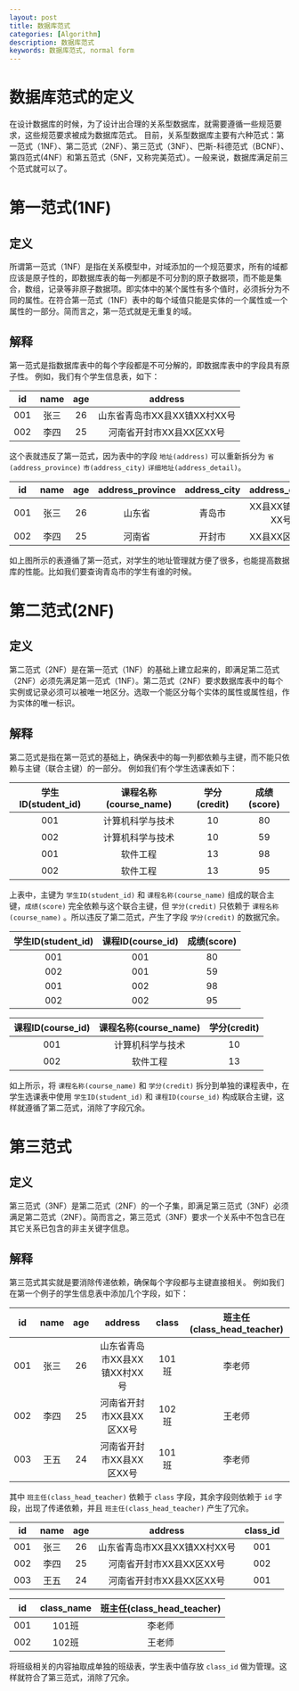 ```yaml
---
layout: post
title: 数据库范式
categories: [Algorithm]
description: 数据库范式
keywords: 数据库范式, normal form
---
```


# 数据库范式的定义
在设计数据库的时候，为了设计出合理的关系型数据库，就需要遵循一些规范要求，这些规范要求被成为数据库范式。
目前，关系型数据库主要有六种范式：第一范式（1NF）、第二范式（2NF）、第三范式（3NF）、巴斯-科德范式（BCNF）、第四范式(4NF）和第五范式（5NF，又称完美范式）。一般来说，数据库满足前三个范式就可以了。

# 第一范式(1NF)

## 定义
所谓第一范式（1NF）是指在关系模型中，对域添加的一个规范要求，所有的域都应该是原子性的，即数据库表的每一列都是不可分割的原子数据项，而不能是集合，数组，记录等非原子数据项。即实体中的某个属性有多个值时，必须拆分为不同的属性。在符合第一范式（1NF）表中的每个域值只能是实体的一个属性或一个属性的一部分。简而言之，第一范式就是无重复的域。

## 解释
第一范式是指数据库表中的每个字段都是不可分解的，即数据库表中的字段具有原子性。
例如，我们有个学生信息表，如下：

| id | name | age | address |
| :---: | :---: | :---: | :---: | 
| 001 | 张三 | 26 | 山东省青岛市XX县XX镇XX村XX号 | 
| 002 | 李四 | 25 | 河南省开封市XX县XX区XX号 |
 
这个表就违反了第一范式，因为表中的字段 `地址(address)` 可以重新拆分为 `省(address_province)` `市(address_city)` `详细地址(address_detail)`。

| id | name | age | address_province | address_city | address_detail |
| :---: | :---: | :---: | :---: | :---: | :---: | 
| 001 | 张三 | 26 | 山东省 | 青岛市 | XX县XX镇XX村XX号 | 
| 002 | 李四 | 25 | 河南省 | 开封市 | XX县XX区XX号 |
 
如上图所示的表遵循了第一范式，对学生的地址管理就方便了很多，也能提高数据库的性能。比如我们要查询青岛市的学生有谁的时候。

# 第二范式(2NF)

## 定义
第二范式（2NF）是在第一范式（1NF）的基础上建立起来的，即满足第二范式（2NF）必须先满足第一范式（1NF）。第二范式（2NF）要求数据库表中的每个实例或记录必须可以被唯一地区分。选取一个能区分每个实体的属性或属性组，作为实体的唯一标识。

## 解释
第二范式是指在第一范式的基础上，确保表中的每一列都依赖与主键，而不能只依赖与主键（联合主键）的一部分。
例如我们有个学生选课表如下：

| 学生ID(student_id) | 课程名称(course_name) | 学分(credit) | 成绩(score) |
| :---: | :---: | :---: | :---: | 
| 001 | 计算机科学与技术 | 10 | 80 |
| 002 | 计算机科学与技术 | 10 | 59 |
| 001 | 软件工程 | 13 | 98 |
| 002 | 软件工程 | 13 | 95 |

上表中，主键为 `学生ID(student_id)` 和 `课程名称(course_name)` 组成的联合主键，`成绩(score)` 完全依赖与这个联合主键，但 `学分(credit)` 只依赖于 `课程名称(course_name)` 。所以违反了第二范式，产生了字段 `学分(credit)` 的数据冗余。

| 学生ID(student_id) | 课程ID(course_id) | 成绩(score) |
| :---: | :---: | :---: |
| 001 | 001 | 80 |
| 002 | 001 | 59 |
| 001 | 002 | 98 |
| 002 | 002 | 95 |

| 课程ID(course_id) | 课程名称(course_name) | 学分(credit) |
| :---: | :---: | :---: |
| 001 | 计算机科学与技术 | 10 |
| 002 | 软件工程 | 13 |

如上所示，将 `课程名称(course_name)` 和 `学分(credit)` 拆分到单独的课程表中，在学生选课表中使用 `学生ID(student_id)` 和 `课程ID(course_id)` 构成联合主键，这样就遵循了第二范式，消除了字段冗余。

# 第三范式

## 定义
第三范式（3NF）是第二范式（2NF）的一个子集，即满足第三范式（3NF）必须满足第二范式（2NF）。简而言之，第三范式（3NF）要求一个关系中不包含已在其它关系已包含的非主关键字信息。

## 解释
第三范式其实就是要消除传递依赖，确保每个字段都与主键直接相关。
例如我们在第一个例子的学生信息表中添加几个字段，如下：

| id | name | age | address | class | 班主任(class_head_teacher) |
| :---: | :---: | :---: | :---: | :---: | :---: | 
| 001 | 张三 | 26 | 山东省青岛市XX县XX镇XX村XX号 | 101班 | 李老师 |
| 002 | 李四 | 25 | 河南省开封市XX县XX区XX号 | 102班 | 王老师 |
| 003 | 王五 | 24 | 河南省开封市XX县XX区XX号 | 101班 | 李老师 |

其中 `班主任(class_head_teacher)` 依赖于 `class` 字段，其余字段则依赖于 `id` 字段，出现了传递依赖，并且 `班主任(class_head_teacher)` 产生了冗余。

| id | name | age | address | class_id |
| :---: | :---: | :---: | :---: | :---: |
| 001 | 张三 | 26 | 山东省青岛市XX县XX镇XX村XX号 | 001 |
| 002 | 李四 | 25 | 河南省开封市XX县XX区XX号 | 002 |
| 003 | 王五 | 24 | 河南省开封市XX县XX区XX号 | 001 |

| id | class_name | 班主任(class_head_teacher) |
| :---: | :---: | :---: |
| 001 | 101班 | 李老师 |
| 002 | 102班 | 王老师 |

将班级相关的内容抽取成单独的班级表，学生表中值存放 `class_id` 做为管理。这样就符合了第三范式，消除了冗余。